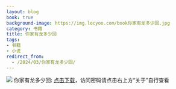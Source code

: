 ```yaml
---
layout: blog
book: true
background-image: https://img.locyoo.com/book你家有龙多少回.jpg
category: 书籍
title: 你家有龙多少回
tags:
- 书籍
- 小说
redirect_from:
  - /2024/03/你家有龙多少回/
---
```

![](https://img.locyoo.com/book你家有龙多少回.jpg)
你家有龙多少回: <a name = "ref1" href="https://url18.ctfile.com/f/50983618-1449297871-7399ae?p=3619">点击下载</a>，访问密码请点击右上方“关于”自行查看